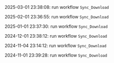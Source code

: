 2025-03-01 23:38:08: run workflow `Sync_Download` 

2025-02-01 23:36:55: run workflow `Sync_Download` 

2025-01-01 23:37:30: run workflow `Sync_Download` 

2024-12-01 23:38:12: run workflow `Sync_Download` 

2024-11-04 23:14:12: run workflow `Sync_Download` 

2024-11-01 23:39:28: run workflow `Sync_Download` 



